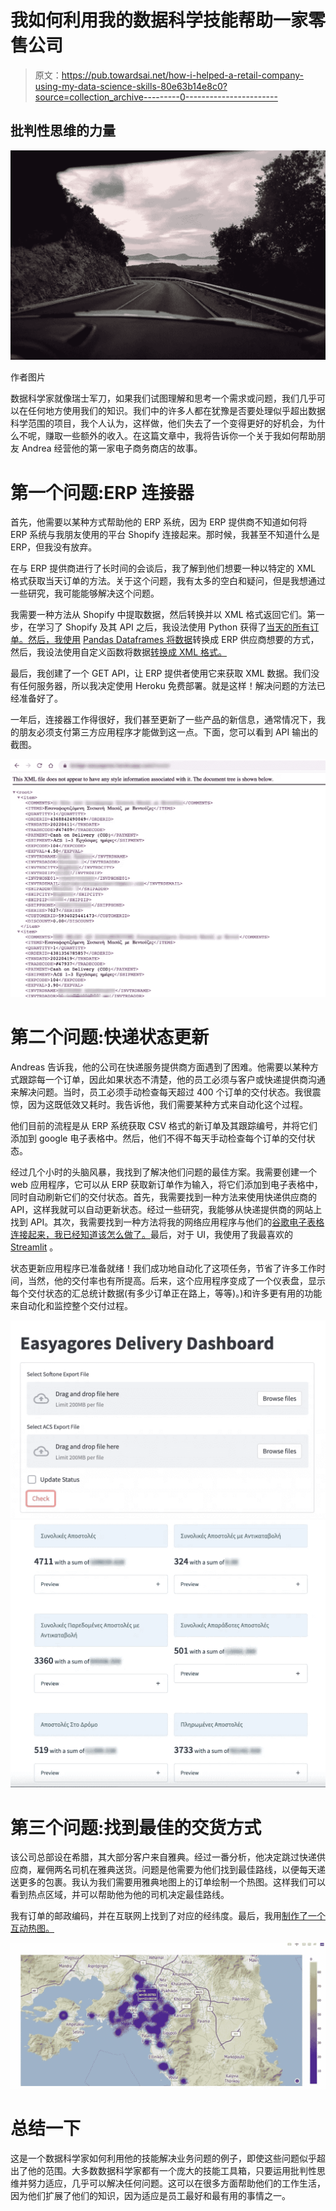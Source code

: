 # 我如何利用我的数据科学技能帮助一家零售公司

> 原文：<https://pub.towardsai.net/how-i-helped-a-retail-company-using-my-data-science-skills-80e63b14e8c0?source=collection_archive---------0----------------------->

## 批判性思维的力量

![](img/e589ff29b5645dcff6539ad4e5976c54.png)

作者图片

数据科学家就像瑞士军刀，如果我们试图理解和思考一个需求或问题，我们几乎可以在任何地方使用我们的知识。我们中的许多人都在犹豫是否要处理似乎超出数据科学范围的项目，我个人认为，这样做，他们失去了一个变得更好的好机会，为什么不呢，赚取一些额外的收入。在这篇文章中，我将告诉你一个关于我如何帮助朋友 Andrea 经营他的第一家电子商务商店的故事。

# 第一个问题:ERP 连接器

首先，他需要以某种方式帮助他的 ERP 系统，因为 ERP 提供商不知道如何将 ERP 系统与我朋友使用的平台 Shopify 连接起来。那时候，我甚至不知道什么是 ERP，但我没有放弃。

在与 ERP 提供商进行了长时间的会谈后，我了解到他们想要一种以特定的 XML 格式获取当天订单的方法。关于这个问题，我有太多的空白和疑问，但是我想通过一些研究，我可能能够解决这个问题。

我需要一种方法从 Shopify 中提取数据，然后转换并以 XML 格式返回它们。第一步，在学习了 Shopify 及其 API 之后，我设法使用 Python 获得了[当天的所有订单。然后，我使用](https://predictivehacks.com/how-to-get-all-orders-from-shopify-in-python/) [Pandas Dataframes 将数据](https://predictivehacks.com/pandas-dataframes-basics-reshaping-data/)转换成 ERP 供应商想要的方式，然后，我设法使用自定义函数将数据[转换成 XML 格式。](https://predictivehacks.com/?all-tips=convert-a-pandas-dataframe-to-xml)

最后，我创建了一个 GET API，让 ERP 提供者使用它来获取 XML 数据。我们没有任何服务器，所以我决定使用 Heroku 免费部署。就是这样！解决问题的方法已经准备好了。

一年后，连接器工作得很好，我们甚至更新了一些产品的新信息，通常情况下，我的朋友必须支付第三方应用程序才能做到这一点。下面，您可以看到 API 输出的截图。

![](img/d985e166549e0a7b5d67706011efa7c2.png)

# 第二个问题:快递状态更新

Andreas 告诉我，他的公司在快递服务提供商方面遇到了困难。他需要以某种方式跟踪每一个订单，因此如果状态不清楚，他的员工必须与客户或快递提供商沟通来解决问题。当时，员工必须手动检查每天超过 400 个订单的交付状态。我很震惊，因为这既低效又耗时。我告诉他，我们需要某种方式来自动化这个过程。

他们目前的流程是从 ERP 系统获取 CSV 格式的新订单及其跟踪编号，并将它们添加到 google 电子表格中。然后，他们不得不每天手动检查每个订单的交付状态。

经过几个小时的头脑风暴，我找到了解决他们问题的最佳方案。我需要创建一个 web 应用程序，它可以从 ERP 获取新订单作为输入，将它们添加到电子表格中，同时自动刷新它们的交付状态。首先，我需要找到一种方法来使用快递供应商的 API，这样我就可以自动更新状态。经过一些研究，我能够从快递提供商的网站上找到 API。其次，我需要找到一种方法将我的网络应用程序与他们的[谷歌电子表格连接起来，我已经知道该怎么做了。](https://predictivehacks.com/the-easiest-way-to-connect-python-with-google-sheets/)最后，对于 UI，我使用了我最喜欢的 [Streamlit](https://predictivehacks.com/how-to-create-a-simple-streamlit-app-how-to-deploy-it-on-heroku/) 。

状态更新应用程序已准备就绪！我们成功地自动化了这项任务，节省了许多工作时间，当然，他的交付率也有所提高。后来，这个应用程序变成了一个仪表盘，显示每个交付状态的汇总统计数据(有多少订单正在路上，等等)。)和许多更有用的功能来自动化和监控整个交付过程。

![](img/ab3b3698c1f4189fba73443c6706689e.png)![](img/9f5e969564df6faa3ea4dc00501bc69c.png)

# 第三个问题:找到最佳的交货方式

该公司总部设在希腊，其大部分客户来自雅典。经过一番分析，他决定跳过快递供应商，雇佣两名司机在雅典送货。问题是他需要为他们找到最佳路线，以便每天递送更多的包裹。我认为我们需要用雅典地图上的订单绘制一个热图。这样我们可以看到热点区域，并可以帮助他为他的司机决定最佳路线。

我有订单的邮政编码，并在互联网上找到了对应的经纬度。最后，我用[制作了一个互动热图。](https://predictivehacks.com/data-visualization-in-r/)

![](img/3e49a42d8e91319a0717b1665c12aeff.png)

# 总结一下

这是一个数据科学家如何利用他的技能解决业务问题的例子，即使这些问题似乎超出了他的范围。大多数数据科学家都有一个庞大的技能工具箱，只要运用批判性思维并努力适应，几乎可以解决任何问题。这可以在很多方面帮助他们的工作生活，因为他们扩展了他们的知识，因为适应是员工最好和最有用的事情之一。